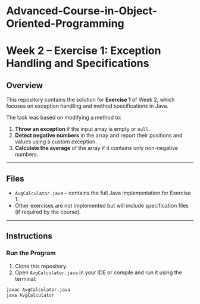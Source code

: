 # Advanced-Course-in-Object-Oriented-Programming

# Week 2 – Exercise 1: Exception Handling and Specifications

## Overview

This repository contains the solution for **Exercise 1** of Week 2, which focuses on exception handling and method specifications in Java.

The task was based on modifying a method to:

1. **Throw an exception** if the input array is empty or `null`.
2. **Detect negative numbers** in the array and report their positions and values using a custom exception.
3. **Calculate the average** of the array if it contains only non-negative numbers.

---

## Files

- `AvgCalculator.java` – contains the full Java implementation for Exercise 1.
- Other exercises are not implemented but will include specification files (if required by the course).

---

## Instructions

### Run the Program

1. Clone this repository.
2. Open `AvgCalculator.java` in your IDE or compile and run it using the terminal:

```bash
javac AvgCalculator.java
java AvgCalculator
